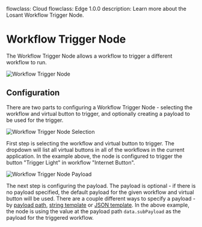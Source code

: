 flowclass: Cloud
flowclass: Edge 1.0.0
description: Learn more about the Losant Workflow Trigger Node.

# Workflow Trigger Node

The Workflow Trigger Node allows a workflow to trigger a different workflow to run.

![Workflow Trigger Node](/images/workflows/outputs/workflow-trigger-node.png "Workflow Trigger Node")

## Configuration

There are two parts to configuring a Workflow Trigger Node - selecting the workflow and virtual button to trigger, and optionally creating a payload to be used for the trigger.

![Workflow Trigger Node Selection](/images/workflows/outputs/workflow-trigger-node-selection.png "Workflow Trigger Node Selection")

First step is selecting the workflow and virtual button to trigger. The dropdown will list all virtual buttons in all of the workflows in the current application. In the example above, the node is configured to trigger the button "Trigger Light" in workflow "Internet Button".

![Workflow Trigger Node Payload](/images/workflows/outputs/workflow-trigger-node-payload.png "Workflow Trigger Node Payload")

The next step is configuring the payload. The payload is optional - if there is no payload specified, the default payload for the given workflow and virtual button will be used. There are a couple different ways to specify a payload - by [payload path](/workflows/accessing-payload-data/#payload-paths), [string template](/workflows/accessing-payload-data/#string-templates) or [JSON template](/workflows/accessing-payload-data/#json-templates). In the above example, the node is using the value at the payload path `data.subPayload` as the payload for the triggered workflow.
